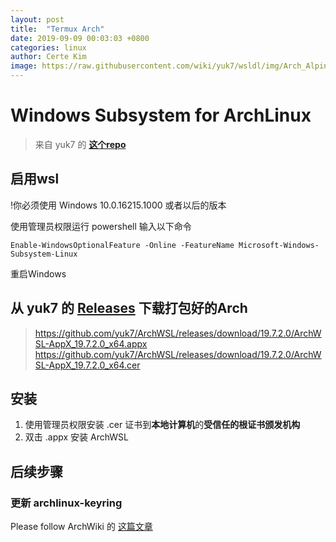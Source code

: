 ```yaml
---
layout:	post
title:	"Termux Arch"
date: 2019-09-09 00:03:03 +0800
categories: linux
author: Certe Kim
image: https://raw.githubusercontent.com/wiki/yuk7/wsldl/img/Arch_Alpine_Ubuntu.png
---
```


# Windows Subsystem for ArchLinux
> 来自 yuk7 的 [**这个repo**](https://github.com/yuk7/ArchWSL)

## 启用wsl
!你必须使用 Windows 10.0.16215.1000 或者以后的版本

使用管理员权限运行 powershell
输入以下命令
```
Enable-WindowsOptionalFeature -Online -FeatureName Microsoft-Windows-Subsystem-Linux
```

重启Windows

## 从 yuk7 的 [**Releases**](https://github.com/yuk7/ArchWSL/releases) 下载打包好的Arch

> https://github.com/yuk7/ArchWSL/releases/download/19.7.2.0/ArchWSL-AppX_19.7.2.0_x64.appx
> https://github.com/yuk7/ArchWSL/releases/download/19.7.2.0/ArchWSL-AppX_19.7.2.0_x64.cer

## 安装
1. 使用管理员权限安装 .cer 证书到**本地计算机**的**受信任的根证书颁发机构**
1. 双击 .appx 安装 ArchWSL

## 后续步骤
### 更新 archlinux-keyring
Please follow ArchWiki 的 [这篇文章](https://wiki.archlinux.org/index.php/Pacman/Package_signing)
